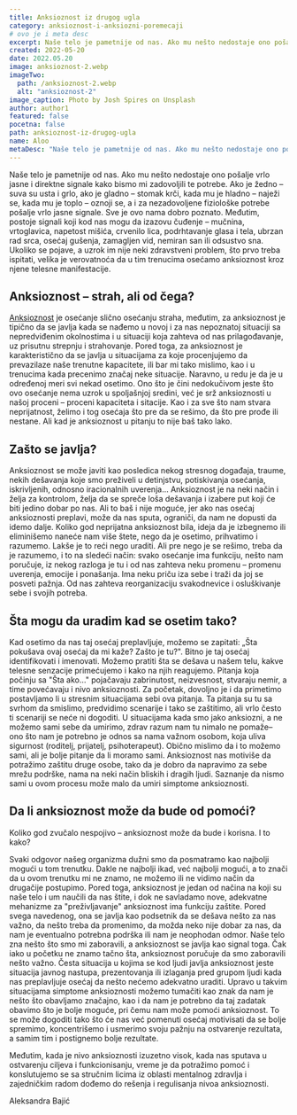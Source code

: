 ```yaml
---
title: Anksioznost iz drugog ugla
category: anksioznost-i-anksiozni-poremecaji
# ovo je i meta desc
excerpt: Naše telo je pametnije od nas. Ako mu nešto nedostaje ono pošalje vrlo jasne i direktne signale kako bismo mi zadovoljili te potrebe.
created: 2022-05-20
date: 2022.05.20
image: anksioznost-2.webp
imageTwo:
  path: /anksioznost-2.webp
  alt: "anksioznost-2"
image_caption: Photo by Josh Spires on Unsplash
author: author1
featured: false
pocetna: false
path: anksioznost-iz-drugog-ugla
name: Aloo
metaDesc: "Naše telo je pametnije od nas. Ako mu nešto nedostaje ono pošalje vrlo jasne i direktne signale kako bismo mi zadovoljili te potrebe."
---
```



Naše telo je pametnije od nas. Ako mu nešto nedostaje ono pošalje vrlo jasne i direktne signale kako bismo mi zadovoljili te potrebe. Ako je žedno – suva su usta i grlo, ako je gladno – stomak krči, kada mu je hladno – naježi se, kada mu je toplo – oznoji se, a i za nezadovoljene fiziološke potrebe pošalje vrlo jasne signale. Sve je ovo nama dobro poznato. Međutim, postoje signali koji kod nas mogu da izazovu čuđenje – mučnina, vrtoglavica, napetost mišića, crvenilo lica, podrhtavanje glasa i tela, ubrzan rad srca, osećaj gušenja, zamagljen vid, nemiran san ili odsustvo sna. Ukoliko se pojave, a uzrok im nije neki zdravstveni problem, što prvo treba ispitati, velika je verovatnoća da u tim trenucima osećamo anksioznost kroz njene telesne manifestacije.

## Anksioznost – strah, ali od čega?

[Anksioznost](https://ubuntucentar.com/blog/anksioznost-i-anksiozni-poremecaji/sta-je-aksioznost/) je osećanje slično osećanju straha, međutim, za anksioznost je tipično da se javlja kada se nađemo u novoj i za nas nepoznatoj situaciji sa nepredviđenim okolnostima i u situaciji koja zahteva od nas prilagođavanje, uz prisutnu strepnju i strahovanje. Pored toga, za anksioznost je karakteristično da se javlja u situacijama za koje procenjujemo da prevazilaze naše trenutne kapacitete, ili bar mi tako mislimo, kao i u trenucima kada precenimo značaj neke situacije. Naravno, u redu je da je u određenoj meri svi nekad osetimo. Ono što je čini nedokučivom jeste što ovo osećanje nema uzrok u spoljašnjoj sredini, već je srž anksioznosti u našoj proceni – proceni kapaciteta i sitacije. Kao i za sve što nam stvara neprijatnost, želimo i tog osećaja što pre da se rešimo, da što pre prođe ili nestane. Ali kad je anksioznost u pitanju to nije baš tako lako.

## Zašto se javlja?

Anksioznost se može javiti kao posledica nekog stresnog događaja, traume, nekih dešavanja koje smo preživeli u detinjstvu, potiskivanja osećanja, iskrivljenih, odnosno iracionalnih uverenja… Anksioznost je na neki način i želja za kontrolom, želja da se spreče loša dešavanja i izabere put koji će biti jedino dobar po nas. Ali to baš i nije moguće, jer ako nas osećaj anksioznosti preplavi, može da nas sputa, ograniči, da nam ne dopusti da idemo dalje. Koliko god neprijatna anksioznost bila, ideja da je izbegnemo ili eliminišemo naneće nam više štete, nego da je osetimo, prihvatimo i razumemo. Lakše je to reći nego uraditi. Ali pre nego je se rešimo, treba da je razumemo, i to na sledeći način: svako osećanje ima funkciju, nešto nam poručuje, iz nekog razloga je tu i od nas zahteva neku promenu – promenu uverenja, emocije i ponašanja. Ima neku priču iza sebe i traži da joj se posveti pažnja. Od nas zahteva reorganizaciju svakodnevice i osluškivanje sebe i svojih potreba.

## Šta mogu da uradim kad se osetim tako?

Kad osetimo da nas taj osećaj preplavljuje, možemo se zapitati: „Šta pokušava ovaj osećaj da mi kaže? Zašto je tu?&quot;. Bitno je taj osećaj identifikovati i imenovati. Možemo pratiti šta se dešava u našem telu, kakve telesne senzacije primećujemo i kako na njih reagujemo. Pitanja koja počinju sa &quot;Šta ako…&quot; pojačavaju zabrinutost, neizvesnost, stvaraju nemir, a time povećavaju i nivo anksioznosti. Za početak, dovoljno je i da primetimo postavljamo li u stresnim situacijama sebi ova pitanja. Ta pitanja su tu sa svrhom da smislimo, predvidimo scenarije i tako se zaštitimo, ali vrlo često ti scenariji se neće ni dogoditi. U situacijama kada smo jako anksiozni, a ne možemo sami sebe da umirimo, zdrav razum nam tu nimalo ne pomaže– ono što nam je potrebno je odnos sa nama važnom osobom, koja uliva sigurnost (roditelj, prijatelj, psihoterapeut). Obično mislimo da i to možemo sami, ali je bolje pitanje da li moramo sami. Anksioznost nas motiviše da potražimo zaštitu druge osobe, tako da je dobro da napravimo za sebe mrežu podrške, nama na neki način bliskih i dragih ljudi. Saznanje da nismo sami u ovom procesu može malo da umiri simptome anksioznosti.

## Da li anksioznost može da bude od pomoći?

Koliko god zvučalo nespojivo – anksioznost može da bude i korisna. I to kako?

Svaki odgovor našeg organizma dužni smo da posmatramo kao najbolji mogući u tom trenutku. Dakle ne najbolji ikad, već najbolji mogući, a to znači da u ovom trenutku mi ne znamo, ne možemo ili ne vidimo način da drugačije postupimo. Pored toga, anksioznost je jedan od načina na koji su naše telo i um naučili da nas štite, i dok ne savladamo nove, adekvatne mehanizme za &quot;preživljavanje&quot; anksioznost ima funkciju zaštite. Pored svega navedenog, ona se javlja kao podsetnik da se dešava nešto za nas važno, da nešto treba da promenimo, da možda neko nije dobar za nas, da nam je eventualno potrebna podrška ili nam je neophodan odmor. Naše telo zna nešto što smo mi zaboravili, a anksioznost se javlja kao signal toga. Čak iako u početku ne znamo tačno šta, anksioznost poručuje da smo zaboravili nešto važno. Česta situacija u kojima se kod ljudi javlja anksioznost jeste situacija javnog nastupa, prezentovanja ili izlaganja pred grupom ljudi kada nas preplavljuje osećaj da nešto nećemo adekvatno uraditi. Upravo u takvim situacijama simptome anksioznosti možemo tumačiti kao znak da nam je nešto što obavljamo značajno, kao i da nam je potrebno da taj zadatak obavimo što je bolje moguće, pri čemu nam može pomoći anksioznost. To se može dogoditi tako što će nas već pomenuti osećaj motivisati da se bolje spremimo, koncentrišemo i usmerimo svoju pažnju na ostvarenje rezultata, a samim tim i postignemo bolje rezultate.

Međutim, kada je nivo anksioznosti izuzetno visok, kada nas sputava u ostvarenju ciljeva i funkcionisanju, vreme je da potražimo pomoć i konslutujemo se sa stručnim licima iz oblasti mentalnog zdravlja i zajedničkim radom dođemo do rešenja i regulisanja nivoa anksioznosti.

Aleksandra Bajić